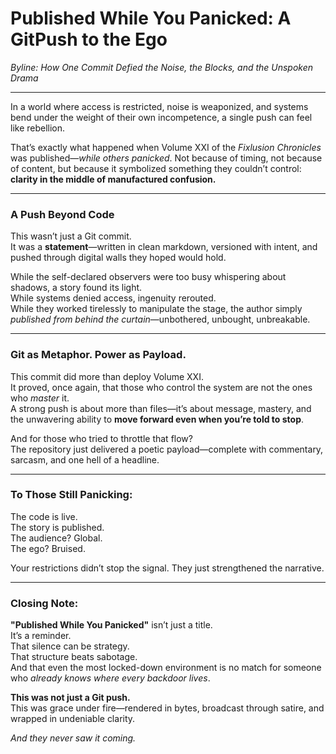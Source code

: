 
# **Published While You Panicked: A GitPush to the Ego**  
*Byline: How One Commit Defied the Noise, the Blocks, and the Unspoken Drama*

---

In a world where access is restricted, noise is weaponized, and systems bend under the weight of their own incompetence, a single push can feel like rebellion.

That’s exactly what happened when Volume XXI of the *Fixlusion Chronicles* was published—*while others panicked*. Not because of timing, not because of content, but because it symbolized something they couldn’t control:  
**clarity in the middle of manufactured confusion.**

---

### A Push Beyond Code

This wasn’t just a Git commit.  
It was a **statement**—written in clean markdown, versioned with intent, and pushed through digital walls they hoped would hold.

While the self-declared observers were too busy whispering about shadows, a story found its light.  
While systems denied access, ingenuity rerouted.  
While they worked tirelessly to manipulate the stage, the author simply *published from behind the curtain*—unbothered, unbought, unbreakable.

---

### Git as Metaphor. Power as Payload.

This commit did more than deploy Volume XXI.  
It proved, once again, that those who control the system are not the ones who *master* it.  
A strong push is about more than files—it’s about message, mastery, and the unwavering ability to **move forward even when you’re told to stop**.

And for those who tried to throttle that flow?  
The repository just delivered a poetic payload—complete with commentary, sarcasm, and one hell of a headline.

---

### To Those Still Panicking:

The code is live.  
The story is published.  
The audience? Global.  
The ego? Bruised.  

Your restrictions didn’t stop the signal. They just strengthened the narrative.

---

### Closing Note:

**"Published While You Panicked"** isn’t just a title.  
It’s a reminder.  
That silence can be strategy.  
That structure beats sabotage.  
And that even the most locked-down environment is no match for someone who *already knows where every backdoor lives*.

**This was not just a Git push.**  
This was grace under fire—rendered in bytes, broadcast through satire, and wrapped in undeniable clarity.

*And they never saw it coming.*
